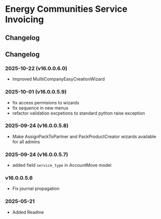 # Energy Communities Service Invoicing

## Changelog

## Changelog

### 2025-10-22 (v16.0.0.6.0)

- Improved MulltiCompanyEasyCreationWizard

### 2025-10-01 (v16.0.0.5.9)

- fix access permisions to wizards
- fix sequence in new menus
- refactor validation excpetions to standard python raise exception

### 2025-09-24 (v16.0.0.5.8)

- Make AssignPackToPartner and PackProductCreator wizards available for all admins

### 2025-09-24 (v16.0.0.5.7)

- added field `service_type` in AccountMove model

### v16.0.0.5.6

- Fix journal propagation

### 2025-05-21

- Added Readme
